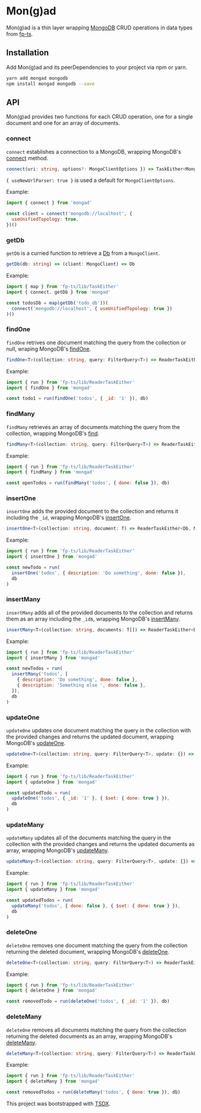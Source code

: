 # Mon(g)ad

Mon(g)ad is a thin layer wrapping [MongoDB](https://www.mongodb.com/) CRUD operations in data types from [fp-ts](https://github.com/gcanti/fp-ts).

## Installation

Add Mon(g)ad and its peerDependencies to your project via npm or yarn.

```bash
yarn add mongad mongodb
npm install mongad mongodb --save
```

## API

Mon(g)ad provides two functions for each CRUD operation, one for a single document and one for an array of documents.

### connect

`connect` establishes a connection to a MongoDB, wrapping MongoDB's [connect](http://mongodb.github.io/node-mongodb-native/3.5/api/MongoClient.html#.connect) method.

```ts
connect(uri: string, options?: MongoClientOptions }) => TaskEither<MongoError, MongoClient>
```

`{ useNewUrlParser: true }` is used a default for `MongoClientOptions`.

Example:

```js
import { connect } from 'mongad'

const client = connect('mongodb://localhost', {
  useUnifiedTopology: true,
})()
```

### getDb

`getDb` is a curried function to retrieve a [Db](http://mongodb.github.io/node-mongodb-native/3.5/api/Db.html) from a `MongoClient`.

```ts
getDb(db: string) => (client: MongoClient) => Db
```

Example:

```js
import { map } from 'fp-ts/lib/TaskEither'
import { connect, getDb } from 'mongad'

const todosDb = map(getDb('todo_db'))(
  connect('mongodb://localhost', { useUnifiedTopology: true })
)()
```

### findOne

`findOne` retrives one document matching the query from the collection or null, wraping MongoDB's [findOne](http://mongodb.github.io/node-mongodb-native/3.5/api/Collection.html#findOne).

```ts
findOne<T>(collection: string, query: FilterQuery<T>) => ReaderTaskEither<Db, MongoError, T | null>
```

Example:

```js
import { run } from 'fp-ts/lib/ReaderTaskEither'
import { findOne } from 'mongad'

const todo1 = run(findOne('todos', { _id: '1' }), db)
```

### findMany

`findMany` retrieves an array of documents matching the query from the collection, wrapping MongoDB's [find](http://mongodb.github.io/node-mongodb-native/3.5/api/Collection.html#find).

```ts
findMany<T>(collection: string, query: FilterQuery<T>) => ReaderTaskEither<Db, MongoError, T[]>
```

Example:

```js
import { run } from 'fp-ts/lib/ReaderTaskEither'
import { findMany } from 'mongad'

const openTodos = run(findMany('todos', { done: false }), db)
```

### insertOne

`insertOne` adds the provided document to the collection and returns it including the `_id`, wrapping MongoDB's [insertOne](http://mongodb.github.io/node-mongodb-native/3.5/api/Collection.html#insertOne).

```ts
insertOne<T>(collection: string, document: T) => ReaderTaskEither<Db, MongoError, WithId<T>>
```

Example:

```js
import { run } from 'fp-ts/lib/ReaderTaskEither'
import { insertOne } from 'mongad'

const newTodo = run(
  insertOne('todos', { description: 'Do something', done: false }),
  db
)
```

### insertMany

`insertMany` adds all of the provided documents to the collection and returns them as an array including the `_id`s, wrapping MongoDB's [insertMany](http://mongodb.github.io/node-mongodb-native/3.5/api/Collection.html#insertMany).

```ts
insertMany<T>(collection: string, documents: T[]) => ReaderTaskEither<Db, MongoError, T[]>
```

Example:

```js
import { run } from 'fp-ts/lib/ReaderTaskEither'
import { insertMany } from 'mongad'

const newTodos = run(
  insertMany('todos', [
    { description: 'Do something', done: false },
    { description: 'Something else ', done: false },
  ]),
  db
)
```

### updateOne

`updateOne` updates one document matching the query in the collection with the provided changes and returns the updated document, wrapping MongoDB's [updateOne](http://mongodb.github.io/node-mongodb-native/3.5/api/Collection.html#updateOne).

```ts
updateOne<T>(collection: string, query: FilterQuery<T>, update: {}) => ReaderTaskEither<Db, MongoError, T | null>
```

Example:

```js
import { run } from 'fp-ts/lib/ReaderTaskEither'
import { updateOne } from 'mongad'

const updatedTodo = run(
  updateOne('todos', { _id: '1' }, { $set: { done: true } }),
  db
)
```

### updateMany

`updateMany` updates all of the documents matching the query in the collection with the provided changes and returns the updated documents as array, wrapping MongoDB's [updateMany](http://mongodb.github.io/node-mongodb-native/3.5/api/Collection.html#updateMany).

```ts
updateMany<T>(collection: string, query: FilterQuery<T>, update: {}) => ReaderTaskEither<Db, MongoError, T[]>
```

Example:

```js
import { run } from 'fp-ts/lib/ReaderTaskEither'
import { updateMany } from 'mongad'

const updatedTodos = run(
  updateMany('todos', { done: false }, { $set: { done: true } }),
  db
)
```

### deleteOne

`deleteOne` removes one document matching the query from the collection returning the deleted document, wrapping MongoDB's [deleteOne](http://mongodb.github.io/node-mongodb-native/3.5/api/Collection.html#deleteOne).

```ts
deleteOne<T>(collection: string, query: FilterQuery<T>) => ReaderTaskEither<Db, MongoError, T | null>
```

Example:

```js
import { run } from 'fp-ts/lib/ReaderTaskEither'
import { deleteOne } from 'mongad'

const removedTodo = run(deleteOne('todos', { _id: '1' }), db)
```

### deleteMany

`deleteOne` removes all documents matching the query from the collection returning the deleted documents as an array, wrapping MongoDB's [deleteMany](http://mongodb.github.io/node-mongodb-native/3.5/api/Collection.html#deleteMany).

```ts
deleteMany<T>(collection: string, query: FilterQuery<T>) => ReaderTaskEither<Db, MongoError, T[]>
```

Example:

```js
import { run } from 'fp-ts/lib/ReaderTaskEither'
import { deleteMany } from 'mongad'

const removedTodos = run(deleteMany('todos', { done: true }), db)
```

This project was bootstrapped with [TSDX](https://github.com/jaredpalmer/tsdx).

